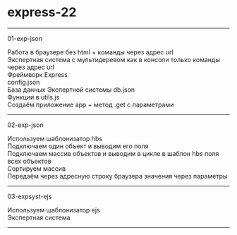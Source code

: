 # express-22  

---  

01-exp-json  

Работа в браузере без html + команды через адрес url  
Экспертная система с мультидеревом как в консоли только команды через адрес url  
Фреймворк Express  
config.json  
База данных Экспертной системы db.json  
Функции в utils.js  
Создаём приложение app + метод .get  с параметрами  

---  

02-exp-json  

Используем шаблонизатор hbs  
Подключаем один объект и выводим его поля  
Подключаем массив объектов и выводим в цикле в шаблон hbs поля всех объектов  
Сортируем массив  
Передаём через адресную строку браузера значения через параметры  

---  

03-expsyst-ejs  

Используем шаблонизатор ejs  
Экспертная система  

---  

